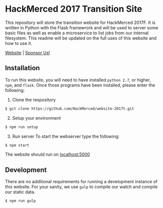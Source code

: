 # HackMerced 2017 Transition Site

This repository will store the transition website for HackMerced 2017F. It is written in Python with the Flask framewrork and will be used to server some basic files as well as enable a microservice to list jobs from our internal filesystem. This readme will be updated on the full uses of this website and how to use it.

[Website](http://hackmerced.com) |
[Sponsor Us!](http://hackmerced.com/sponsor)

## Installation

To run this website, you will need to have installed `python 2.7`, or higher, `npm`, and `flask`. Once those programs have been installed, please enter the following:

1. Clone the respository
  ```bash
  $ git clone https://github.com/HackMerced/website-2017t.git
  ```

2. Setup your environment
  ```bash
  $ npm run setup
  ```

3. Run server
  To start the webserver type the following:
  ```bash
  $ npm start
  ```

The website should run on [localhost:5000](http://localhost:5000)


## Development
There are no additional requirements for running a development instance of this website. For your sanity, we use `gulp` to compile our watch and compile our static data.

  ```bash
  $ npm run gulp
  ```

